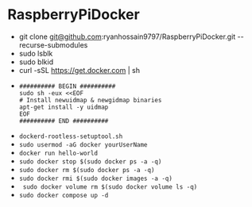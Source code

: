 # RaspberryPiDocker
- git clone git@github.com:ryanhossain9797/RaspberryPiDocker.git --recurse-submodules
- sudo lsblk
- sudo blkid
- curl -sSL https://get.docker.com | sh
- ```
  ########## BEGIN ##########
  sudo sh -eux <<EOF
  # Install newuidmap & newgidmap binaries
  apt-get install -y uidmap
  EOF
  ########## END ##########
  ```
- `dockerd-rootless-setuptool.sh`
- `sudo usermod -aG docker yourUserName`
- `docker run hello-world`
- `sudo docker stop $(sudo docker ps -a -q)`
- `sudo docker rm $(sudo docker ps -a -q)`
- `sudo docker rmi $(sudo docker images -a -q)`
- ` sudo docker volume rm $(sudo docker volume ls -q)`
- `sudo docker compose up -d`
